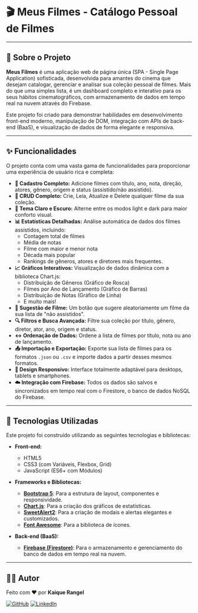 
# 🎬 Meus Filmes - Catálogo Pessoal de Filmes

---

## 📖 Sobre o Projeto

**Meus Filmes** é uma aplicação web de página única (SPA - Single Page Application) sofisticada, desenvolvida para amantes do cinema que desejam catalogar, gerenciar e analisar sua coleção pessoal de filmes. Mais do que uma simples lista, é um dashboard completo e interativo para os seus hábitos cinematográficos, com armazenamento de dados em tempo real na nuvem através do Firebase.

Este projeto foi criado para demonstrar habilidades em desenvolvimento front-end moderno, manipulação de DOM, integração com APIs de back-end (BaaS), e visualização de dados de forma elegante e responsiva.

---

## ✨ Funcionalidades

O projeto conta com uma vasta gama de funcionalidades para proporcionar uma experiência de usuário rica e completa:

-   **📝 Cadastro Completo:** Adicione filmes com título, ano, nota, direção, atores, gênero, origem e status (assistido/não assistido).
-   **🔄 CRUD Completo:** Crie, Leia, Atualize e Delete qualquer filme da sua coleção.
-   **🎨 Tema Claro e Escuro:** Alterne entre os modos light e dark para maior conforto visual.
-   **📊 Estatísticas Detalhadas:** Análise automática de dados dos filmes assistidos, incluindo:
    -   Contagem total de filmes
    -   Média de notas
    -   Filme com maior e menor nota
    -   Década mais popular
    -   Rankings de gêneros, atores e diretores mais frequentes.
-   **📈 Gráficos Interativos:** Visualização de dados dinâmica com a biblioteca Chart.js:
    -   Distribuição de Gêneros (Gráfico de Rosca)
    -   Filmes por Ano de Lançamento (Gráfico de Barras)
    -   Distribuição de Notas (Gráfico de Linha)
    -   E muito mais!
-   **🎲 Sugestão de Filme:** Um botão que sugere aleatoriamente um filme da sua lista de "não assistidos".
-   **🔍 Filtros e Busca Avançada:** Filtre sua coleção por título, gênero, diretor, ator, ano, origem e status.
-   **↔️ Ordenação de Dados:** Ordene a lista de filmes por título, nota ou ano de lançamento.
-   **📤 Importação e Exportação:** Exporte sua lista de filmes para os formatos `.json` ou `.csv` e importe dados a partir desses mesmos formatos.
-   **📱 Design Responsivo:** Interface totalmente adaptável para desktops, tablets e smartphones.
-   **☁️ Integração com Firebase:** Todos os dados são salvos e sincronizados em tempo real com o Firestore, o banco de dados NoSQL do Firebase.

---

## 🚀 Tecnologias Utilizadas

Este projeto foi construído utilizando as seguintes tecnologias e bibliotecas:

-   **Front-end:**
    -   HTML5 
    -   CSS3 (com Variáveis, Flexbox, Grid)
    -   JavaScript (ES6+ com Módulos)

-   **Frameworks e Bibliotecas:**
    -   [**Bootstrap 5**](https://getbootstrap.com/): Para a estrutura de layout, componentes e responsividade.
    -   [**Chart.js**](https://www.chartjs.org/): Para a criação dos gráficos de estatísticas.
    -   [**SweetAlert2**](https://sweetalert2.github.io/): Para a criação de modais e alertas elegantes e customizados.
    -   [**Font Awesome**](https://fontawesome.com/): Para a biblioteca de ícones.

-   **Back-end (BaaS):**
    -   [**Firebase (Firestore)**](https://firebase.google.com/): Para o armazenamento e gerenciamento do banco de dados em tempo real na nuvem.

---

## 👨‍💻 Autor

Feito com ❤️ por **Kaique Rangel**

[![GitHub](https://img.shields.io/badge/GitHub-181717?style=for-the-badge&logo=github&logoColor=white)](https://github.com/Kaiquerangel)
[![LinkedIn](https://img.shields.io/badge/LinkedIn-0A66C2?style=for-the-badge&logo=linkedin&logoColor=white)]( www.linkedin.com/in/kaiquerangel)
